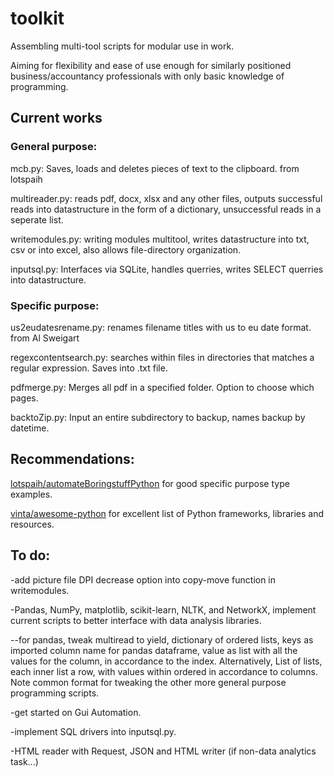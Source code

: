 # toolkit
Assembling multi-tool scripts for modular use in work.

Aiming for flexibility and ease of use enough for similarly positioned business/accountancy professionals with only basic knowledge of programming.

## Current works

### General purpose:

mcb.py: Saves, loads and deletes pieces of text to the clipboard.
from lotspaih

multireader.py: reads pdf, docx, xlsx and any other files, outputs successful reads into datastructure in the form of a dictionary, unsuccessful reads in a seperate list.

writemodules.py: writing modules multitool, writes datastructure into txt, csv or into excel, also allows file-directory organization.

inputsql.py: Interfaces via SQLite, handles querries, writes SELECT querries into datastructure.

### Specific purpose:

us2eudatesrename.py: renames filename titles with us to eu date format.
from Al Sweigart

regexcontentsearch.py: searches within files in directories that matches a regular expression. Saves into .txt file.

pdfmerge.py: Merges all pdf in a specified folder. Option to choose which pages.

backtoZip.py: Input an entire subdirectory to backup, names backup by datetime.

## Recommendations:

[lotspaih/automateBoringstuffPython](https://github.com/lotspaih/automateBoringstuffPython) for good specific purpose type examples.

[vinta/awesome-python](https://github.com/vinta/awesome-python) for excellent list of Python frameworks, libraries and resources.

## To do:

-add picture file DPI decrease option into copy-move function in writemodules.

-Pandas, NumPy, matplotlib, scikit-learn, NLTK, and NetworkX, implement current scripts to better interface with data analysis libraries. 

--for pandas, tweak multiread to yield, dictionary of ordered lists, keys as imported column name for pandas dataframe, value as list with all the values for the column, in accordance to the index. Alternatively, List of lists, each inner list a row, with values within ordered in accordance to columns. Note common format for tweaking the other more general purpose programming scripts.

-get started on Gui Automation.

-implement SQL drivers into inputsql.py.

-HTML reader with Request, JSON and HTML writer (if non-data analytics task...)
